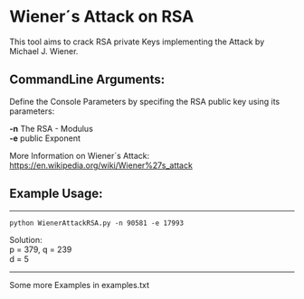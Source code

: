 # Wiener´s Attack on RSA
This tool aims to crack RSA private Keys implementing the Attack by Michael J. Wiener.

## CommandLine Arguments:
Define the Console Parameters by specifing the RSA public key using its parameters:  
  
  **-n** The RSA - Modulus   
  **-e** public Exponent
    
  More Information on Wiener´s Attack:  
  https://en.wikipedia.org/wiki/Wiener%27s_attack  
  
## Example Usage:
----------------------------------
```python WienerAttackRSA.py -n 90581 -e 17993```  

  Solution:  
  p = 379, q = 239  
  d = 5

----------------------------------

Some more Examples in examples.txt
